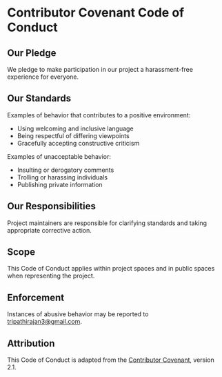 # Contributor Covenant Code of Conduct

## Our Pledge

We pledge to make participation in our project a harassment-free experience for everyone.

## Our Standards

Examples of behavior that contributes to a positive environment:

- Using welcoming and inclusive language
- Being respectful of differing viewpoints
- Gracefully accepting constructive criticism

Examples of unacceptable behavior:

- Insulting or derogatory comments
- Trolling or harassing individuals
- Publishing private information

## Our Responsibilities

Project maintainers are responsible for clarifying standards and taking appropriate corrective action.

## Scope

This Code of Conduct applies within project spaces and in public spaces when representing the project.

## Enforcement

Instances of abusive behavior may be reported to [tripathirajan3@gmail.com](mailto:tripathirajan3@gmail.com).

## Attribution

This Code of Conduct is adapted from the [Contributor Covenant](https://www.contributor-covenant.org), version 2.1.
